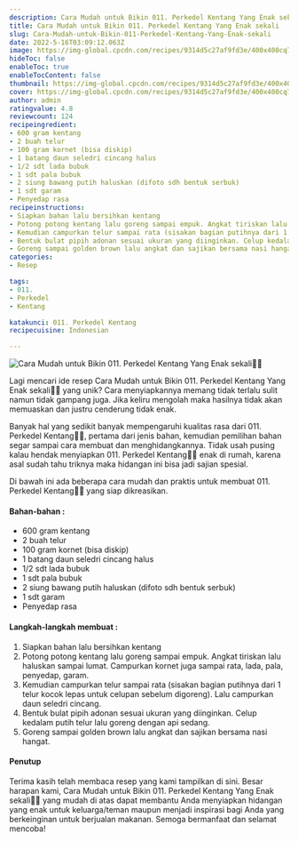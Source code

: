 ```yaml
---
description: Cara Mudah untuk Bikin 011. Perkedel Kentang Yang Enak sekali"
title: Cara Mudah untuk Bikin 011. Perkedel Kentang Yang Enak sekali
slug: Cara-Mudah-untuk-Bikin-011-Perkedel-Kentang-Yang-Enak-sekali
date: 2022-5-16T03:09:12.063Z
image: https://img-global.cpcdn.com/recipes/9314d5c27af9fd3e/400x400cq70/photo.jpg
hideToc: false
enableToc: true
enableTocContent: false
thumbnail: https://img-global.cpcdn.com/recipes/9314d5c27af9fd3e/400x400cq70/photo.jpg
cover: https://img-global.cpcdn.com/recipes/9314d5c27af9fd3e/400x400cq70/photo.jpg
author: admin
ratingvalue: 4.8
reviewcount: 124
recipeingredient:
- 600 gram kentang
- 2 buah telur
- 100 gram kornet (bisa diskip)
- 1 batang daun seledri cincang halus
- 1/2 sdt lada bubuk
- 1 sdt pala bubuk
- 2 siung bawang putih haluskan (difoto sdh bentuk serbuk)
- 1 sdt garam
- Penyedap rasa
recipeinstructions:
- Siapkan bahan lalu bersihkan kentang
- Potong potong kentang lalu goreng sampai empuk. Angkat tiriskan lalu haluskan sampai lumat. Campurkan kornet juga sampai rata, lada, pala, penyedap, garam.
- Kemudian campurkan telur sampai rata (sisakan bagian putihnya dari 1 telur kocok lepas untuk celupan sebelum digoreng). Lalu campurkan daun seledri cincang.
- Bentuk bulat pipih adonan sesuai ukuran yang diinginkan. Celup kedalam putih telur lalu goreng dengan api sedang.
- Goreng sampai golden brown lalu angkat dan sajikan bersama nasi hangat.
categories:
- Resep

tags:
- 011.
- Perkedel
- Kentang

katakunci: 011. Perkedel Kentang
recipecuisine: Indonesian

---
```


![Cara Mudah untuk Bikin 011. Perkedel Kentang Yang Enak sekali👩‍🍳](https://img-global.cpcdn.com/recipes/9314d5c27af9fd3e/400x400cq70/photo.jpg)

Lagi mencari ide resep Cara Mudah untuk Bikin 011. Perkedel Kentang Yang Enak sekali👩‍🍳 yang unik? Cara menyiapkannya memang tidak terlalu sulit namun tidak gampang juga. Jika keliru mengolah maka hasilnya tidak akan memuaskan dan justru cenderung tidak enak.

Banyak hal yang sedikit banyak mempengaruhi kualitas rasa dari 011. Perkedel Kentang👩‍🍳, pertama dari jenis bahan, kemudian pemilihan bahan segar sampai cara membuat dan menghidangkannya. Tidak usah pusing kalau hendak menyiapkan 011. Perkedel Kentang👩‍🍳 enak di rumah, karena asal sudah tahu triknya maka hidangan ini bisa jadi sajian spesial.

Di bawah ini ada beberapa cara mudah dan praktis untuk membuat 011. Perkedel Kentang👩‍🍳 yang siap dikreasikan.

<!--inarticleads1-->

#### Bahan-bahan :

- 600 gram kentang
- 2 buah telur
- 100 gram kornet (bisa diskip)
- 1 batang daun seledri cincang halus
- 1/2 sdt lada bubuk
- 1 sdt pala bubuk
- 2 siung bawang putih haluskan (difoto sdh bentuk serbuk)
- 1 sdt garam
- Penyedap rasa

<!--inarticleads2-->

#### Langkah-langkah membuat :

1. Siapkan bahan lalu bersihkan kentang
1. Potong potong kentang lalu goreng sampai empuk. Angkat tiriskan lalu haluskan sampai lumat. Campurkan kornet juga sampai rata, lada, pala, penyedap, garam.
1. Kemudian campurkan telur sampai rata (sisakan bagian putihnya dari 1 telur kocok lepas untuk celupan sebelum digoreng). Lalu campurkan daun seledri cincang.
1. Bentuk bulat pipih adonan sesuai ukuran yang diinginkan. Celup kedalam putih telur lalu goreng dengan api sedang.
1. Goreng sampai golden brown lalu angkat dan sajikan bersama nasi hangat.

#### Penutup

Terima kasih telah membaca resep yang kami tampilkan di sini. Besar harapan kami, Cara Mudah untuk Bikin 011. Perkedel Kentang Yang Enak sekali👩‍🍳 yang mudah di atas dapat membantu Anda menyiapkan hidangan yang enak untuk keluarga/teman maupun menjadi inspirasi bagi Anda yang berkeinginan untuk berjualan makanan. Semoga bermanfaat dan selamat mencoba!